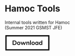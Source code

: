 <h1>Hamoc Tools</h1>

<p>
  Internal tools written for Hamoc<br>
  (Summer 2021 GSMST JFE)
</p>

<a href="http://www.example.com"><img src="https://raw.githubusercontent.com/hershyz/hamoc-tools/main/button.png" width="145px"></a>
